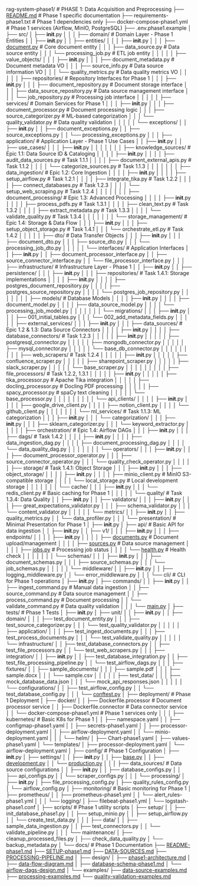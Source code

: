 rag-system-phase1/                        # PHASE 1: Data Acquisition and Preprocessing
├── [README.md](http://readme.md/)                              # Phase 1 specific documentation
├── requirements-phase1.txt                # Phase 1 dependencies only
├── docker-compose-phase1.yml             # Phase 1 services (Airflow, MinIO, PostgreSQL)
├── .env.phase1.example
│
├── src/
│   ├── **init**.py
│   │
│   ├── domain/                            # Domain Layer - Phase 1 Entities
│   │   ├── **init**.py
│   │   ├── entities/
│   │   │   ├── **init**.py
│   │   │   ├── [document.py](http://document.py/)               # Core document entity
│   │   │   ├── data_source.py            # Data source entity
│   │   │   └── processing_job.py         # ETL job entity
│   │   │
│   │   ├── value_objects/
│   │   │   ├── **init**.py
│   │   │   ├── document_metadata.py      # Document metadata VO
│   │   │   ├── source_info.py            # Data source information VO
│   │   │   └── quality_metrics.py        # Data quality metrics VO
│   │   │
│   │   ├── repositories/                 # Repository Interfaces for Phase 1
│   │   │   ├── **init**.py
│   │   │   ├── document_repository.py    # Document storage interface
│   │   │   ├── data_source_repository.py # Data source management interface
│   │   │   └── job_repository.py         # Processing job interface
│   │   │
│   │   ├── services/                     # Domain Services for Phase 1
│   │   │   ├── **init**.py
│   │   │   ├── document_processor.py     # Document processing logic
│   │   │   ├── source_categorizer.py     # ML-based categorization
│   │   │   └── quality_validator.py      # Data quality validation
│   │   │
│   │   └── exceptions/
│   │       ├── **init**.py
│   │       ├── document_exceptions.py
│   │       ├── source_exceptions.py
│   │       └── processing_exceptions.py
│   │
│   ├── application/                       # Application Layer - Phase 1 Use Cases
│   │   ├── **init**.py
│   │   ├── use_cases/
│   │   │   ├── **init**.py
│   │   │   │
│   │   │   ├── knowledge_sources/   # Epic 1.1: Data Source ID & Cataloging
│   │   │   │   ├── **init**.py
│   │   │   │   ├── audit_data_sources.py      # Task 1.1.1
│   │   │   │   ├── document_external_apis.py  # Task 1.1.2
│   │   │   │   └── categorize_sources.py      # Task 1.1.3
│   │   │   │
│   │   │   ├── data_ingestion/           # Epic 1.2: Core Ingestion
│   │   │   │   ├── **init**.py
│   │   │   │   ├── setup_airflow.py           # Task 1.2.1
│   │   │   │   ├── integrate_tika.py          # Task 1.2.2
│   │   │   │   ├── connect_databases.py       # Task 1.2.3
│   │   │   │   └── setup_web_scraping.py      # Task 1.2.4
│   │   │   │
│   │   │   ├── document_processing/      # Epic 1.3: Advanced Processing
│   │   │   │   ├── **init**.py
│   │   │   │   ├── process_pdfs.py            # Task 1.3.1
│   │   │   │   ├── clean_text.py              # Task 1.3.2
│   │   │   │   ├── extract_metadata.py        # Task 1.3.3
│   │   │   │   └── validate_quality.py        # Task 1.3.4
│   │   │   │
│   │   │   └── storage_management/       # Epic 1.4: Storage & Data Flow
│   │   │       ├── **init**.py
│   │   │       ├── setup_object_storage.py    # Task 1.4.1
│   │   │       └── orchestrate_etl.py         # Task 1.4.2
│   │   │
│   │   ├── dto/                          # Data Transfer Objects
│   │   │   ├── **init**.py
│   │   │   ├── document_dto.py
│   │   │   ├── source_dto.py
│   │   │   └── processing_job_dto.py
│   │   │
│   │   └── interfaces/                   # Application Interfaces
│   │       ├── **init**.py
│   │       ├── document_processor_interface.py
│   │       ├── source_connector_interface.py
│   │       └── file_processor_interface.py
│   │
│   ├── infrastructure/                    # Infrastructure Layer - Phase 1
│   │   ├── **init**.py
│   │   ├── persistence/
│   │   │   ├── **init**.py
│   │   │   ├── repositories/             # Task 1.4.1: Storage implementations
│   │   │   │   ├── **init**.py
│   │   │   │   ├── postgres_document_repository.py
│   │   │   │   ├── postgres_source_repository.py
│   │   │   │   └── postgres_job_repository.py
│   │   │   │
│   │   │   ├── models/                   # Database Models
│   │   │   │   ├── **init**.py
│   │   │   │   ├── document_model.py
│   │   │   │   ├── data_source_model.py
│   │   │   │   └── processing_job_model.py
│   │   │   │
│   │   │   └── migrations/
│   │   │       ├── **init**.py
│   │   │       ├── 001_initial_tables.py
│   │   │       └── 002_add_metadata_fields.py
│   │   │
│   │   ├── external_services/
│   │   │   ├── **init**.py
│   │   │   ├── data_sources/             # Epic 1.2 & 1.3: Data Source Connectors
│   │   │   │   ├── **init**.py
│   │   │   │   ├── database_connectors/  # Task 1.2.3
│   │   │   │   │   ├── **init**.py
│   │   │   │   │   ├── postgresql_connector.py
│   │   │   │   │   ├── mongodb_connector.py
│   │   │   │   │   ├── mysql_connector.py
│   │   │   │   │   └── base_db_connector.py
│   │   │   │   │
│   │   │   │   ├── web_scrapers/         # Task 1.2.4
│   │   │   │   │   ├── **init**.py
│   │   │   │   │   ├── confluence_scraper.py
│   │   │   │   │   ├── sharepoint_scraper.py
│   │   │   │   │   ├── slack_scraper.py
│   │   │   │   │   └── base_scraper.py
│   │   │   │   │
│   │   │   │   ├── file_processors/      # Task 1.2.2, 1.3.1
│   │   │   │   │   ├── **init**.py
│   │   │   │   │   ├── tika_processor.py      # Apache Tika integration
│   │   │   │   │   ├── docling_processor.py   # Docling PDF processing
│   │   │   │   │   ├── spacy_processor.py     # spaCy text cleaning
│   │   │   │   │   └── base_processor.py
│   │   │   │   │
│   │   │   │   └── api_clients/
│   │   │   │       ├── **init**.py
│   │   │   │       ├── google_drive_client.py
│   │   │   │       ├── notion_client.py
│   │   │   │       └── github_client.py
│   │   │   │
│   │   │   └── ml_services/              # Task 1.1.3: ML categorization
│   │   │       ├── **init**.py
│   │   │       └── categorization/
│   │   │           ├── **init**.py
│   │   │           ├── sklearn_categorizer.py
│   │   │           └── keyword_extractor.py
│   │   │
│   │   ├── orchestration/                # Epic 1.4: Airflow DAGs
│   │   │   ├── **init**.py
│   │   │   ├── dags/                     # Task 1.4.2
│   │   │   │   ├── **init**.py
│   │   │   │   ├── data_ingestion_dag.py
│   │   │   │   ├── document_processing_dag.py
│   │   │   │   └── data_quality_dag.py
│   │   │   │
│   │   │   └── operators/
│   │   │       ├── **init**.py
│   │   │       ├── document_processor_operator.py
│   │   │       ├── source_connector_operator.py
│   │   │       └── quality_check_operator.py
│   │   │
│   │   ├── storage/                      # Task 1.4.1: Object Storage
│   │   │   ├── **init**.py
│   │   │   ├── object_storage/
│   │   │   │   ├── **init**.py
│   │   │   │   ├── minio_client.py       # MinIO S3-compatible storage
│   │   │   │   └── local_storage.py      # Local development storage
│   │   │   │
│   │   │   └── cache/
│   │   │       ├── **init**.py
│   │   │       └── redis_client.py       # Basic caching for Phase 1
│   │   │
│   │   └── quality/                      # Task 1.3.4: Data Quality
│   │       ├── **init**.py
│   │       ├── validators/
│   │       │   ├── **init**.py
│   │       │   ├── great_expectations_validator.py
│   │       │   ├── schema_validator.py
│   │       │   └── content_validator.py
│   │       │
│   │       └── metrics/
│   │           ├── **init**.py
│   │           ├── quality_metrics.py
│   │           └── data_profiler.py
│   │
│   └── presentation/                     # Minimal Presentation for Phase 1
│       ├── **init**.py
│       ├── api/                          # Basic API for data ingestion
│       │   ├── **init**.py
│       │   ├── v1/
│       │   │   ├── **init**.py
│       │   │   ├── endpoints/
│       │   │   │   ├── **init**.py
│       │   │   │   ├── [documents.py](http://documents.py/)      # Document upload/management
│       │   │   │   ├── [sources.py](http://sources.py/)        # Data source management
│       │   │   │   ├── [jobs.py](http://jobs.py/)           # Processing job status
│       │   │   │   └── [health.py](http://health.py/)         # Health check
│       │   │   │
│       │   │   └── schemas/
│       │   │       ├── **init**.py
│       │   │       ├── document_schemas.py
│       │   │       ├── source_schemas.py
│       │   │       └── job_schemas.py
│       │   │
│       │   └── middleware/
│       │       ├── **init**.py
│       │       ├── logging_middleware.py
│       │       └── error_middleware.py
│       │
│       └── cli/                          # CLI for Phase 1 operations
│           ├── **init**.py
│           ├── commands/
│           │   ├── **init**.py
│           │   ├── ingest_command.py     # Manual data ingestion
│           │   ├── source_command.py     # Data source management
│           │   ├── process_command.py    # Document processing
│           │   └── validate_command.py   # Data quality validation
│           │
│           └── [main.py](http://main.py/)
│
├── tests/                                # Phase 1 Tests
│   ├── **init**.py
│   ├── unit/
│   │   ├── **init**.py
│   │   ├── domain/
│   │   │   ├── test_document_entity.py
│   │   │   ├── test_source_categorizer.py
│   │   │   └── test_quality_validator.py
│   │   │
│   │   ├── application/
│   │   │   ├── test_ingest_documents.py
│   │   │   ├── test_process_documents.py
│   │   │   └── test_validate_quality.py
│   │   │
│   │   └── infrastructure/
│   │       ├── test_database_connectors.py
│   │       ├── test_file_processors.py
│   │       └── test_web_scrapers.py
│   │
│   ├── integration/
│   │   ├── **init**.py
│   │   ├── test_database_integration.py
│   │   ├── test_file_processing_pipeline.py
│   │   └── test_airflow_dags.py
│   │
│   ├── fixtures/
│   │   ├── sample_documents/
│   │   │   ├── sample.pdf
│   │   │   ├── sample.docx
│   │   │   └── sample.csv
│   │   │
│   │   ├── test_data/
│   │   │   ├── mock_database_data.json
│   │   │   └── mock_api_responses.json
│   │   │
│   │   └── configurations/
│   │       ├── test_airflow_config.py
│   │       └── test_database_config.py
│   │
│   └── [conftest.py](http://conftest.py/)
│
├── deployment/                           # Phase 1 Deployment
│   ├── docker/
│   │   ├── Dockerfile.processor         # Document processor service
│   │   ├── Dockerfile.connector         # Data connector service
│   │   └── docker-compose-phase1.yml    # Phase 1 services only
│   │
│   ├── kubernetes/                      # Basic K8s for Phase 1
│   │   ├── namespace.yaml
│   │   ├── configmap-phase1.yaml
│   │   ├── secrets-phase1.yaml
│   │   ├── processor-deployment.yaml
│   │   ├── airflow-deployment.yaml
│   │   └── minio-deployment.yaml
│   │
│   └── helm/
│       ├── Chart-phase1.yaml
│       ├── values-phase1.yaml
│       └── templates/
│           ├── processor-deployment.yaml
│           └── airflow-deployment.yaml
│
├── config/                              # Phase 1 Configuration
│   ├── **init**.py
│   ├── settings/
│   │   ├── **init**.py
│   │   ├── [base.py](http://base.py/)
│   │   ├── [development.py](http://development.py/)
│   │   └── [production.py](http://production.py/)
│   │
│   ├── data_sources/                    # Data source configurations
│   │   ├── **init**.py
│   │   ├── database_configs.py
│   │   ├── api_configs.py
│   │   └── scraper_configs.py
│   │
│   └── processing/
│       ├── **init**.py
│       ├── file_processing_config.py
│       ├── quality_rules_config.py
│       └── airflow_config.py
│
├── monitoring/                          # Basic monitoring for Phase 1
│   ├── prometheus/
│   │   ├── prometheus-phase1.yml
│   │   └── alert_rules-phase1.yml
│   │
│   └── logging/
│       ├── filebeat-phase1.yml
│       └── logstash-phase1.conf
│
├── scripts/                             # Phase 1 utility scripts
│   ├── setup/
│   │   ├── init_database_phase1.py
│   │   ├── setup_minio.py
│   │   ├── setup_airflow.py
│   │   └── create_test_data.py
│   │
│   ├── data/
│   │   ├── sample_data_ingestion.py
│   │   ├── test_connectors.py
│   │   └── validate_pipeline.py
│   │
│   └── maintenance/
│       ├── cleanup_processed_files.py
│       ├── check_data_quality.py
│       └── backup_metadata.py
│
└── docs/                               # Phase 1 Documentation
├── [README-phase1.md](http://readme-phase1.md/)
├── [SETUP-phase1.md](http://setup-phase1.md/)
├── [DATA-SOURCES.md](http://data-sources.md/)
├── [PROCESSING-PIPELINE.md](http://processing-pipeline.md/)
│
├── design/
│   ├── [phase1-architecture.md](http://phase1-architecture.md/)
│   ├── [data-flow-diagram.md](http://data-flow-diagram.md/)
│   ├── [database-schema-phase1.md](http://database-schema-phase1.md/)
│   └── [airflow-dags-design.md](http://airflow-dags-design.md/)
│
└── examples/
├── [data-source-examples.md](http://data-source-examples.md/)
├── [processing-examples.md](http://processing-examples.md/)
└── [quality-validation-examples.md](http://quality-validation-examples.md/)